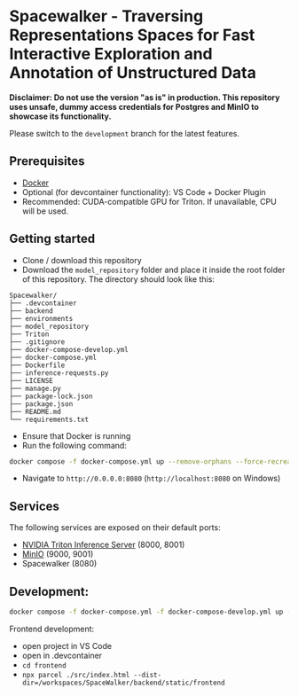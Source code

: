 # Spacewalker - Traversing Representations Spaces for Fast Interactive Exploration and Annotation of Unstructured Data

__Disclaimer: Do not use the version "as is" in production. This repository uses unsafe, dummy access credentials for Postgres and MinIO to showcase its functionality.__

Please switch to the `development` branch for the latest features.
## Prerequisites
- [Docker](https://www.docker.com/get-started/)
- Optional (for devcontainer functionality): VS Code + Docker Plugin
- Recommended: CUDA-compatible GPU for Triton. If unavailable, CPU will be used.

## Getting started

- Clone / download this repository
- Download the `model_repository` folder and place it inside the root folder of this repository. The directory should look like this:
```
Spacewalker/
├── .devcontainer
├── backend
├── environments
├── model_repository
├── Triton
├── .gitignore
├── docker-compose-develop.yml
├── docker-compose.yml
├── Dockerfile
├── inference-requests.py
├── LICENSE
├── manage.py
├── package-lock.json
├── package.json
├── README.md
└── requirements.txt
```
- Ensure that Docker is running
- Run the following command:

```bash
docker compose -f docker-compose.yml up --remove-orphans --force-recreate
```

- Navigate to `http://0.0.0.0:8080` (`http://localhost:8080` on Windows)

## Services
The following services are exposed on their default ports:
- [NVIDIA Triton Inference Server](https://www.nvidia.com/en-us/ai-data-science/products/triton-inference-server/) (8000, 8001)
- [MinIO](https://min.io) (9000, 9001)
- Spacewalker (8080)

## Development:
```bash
docker compose -f docker-compose.yml -f docker-compose-develop.yml up --remove-orphans --force-recreate
```

Frontend development:
- open project in VS Code
- open in .devcontainer
- ```cd frontend```
- ```npx parcel ./src/index.html --dist-dir=/workspaces/SpaceWalker/backend/static/frontend```